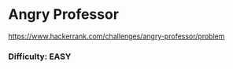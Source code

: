 # Angry Professor   

https://www.hackerrank.com/challenges/angry-professor/problem

### Difficulty: EASY